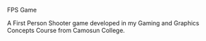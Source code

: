 FPS Game

A First Person Shooter game developed in my Gaming and Graphics Concepts Course from Camosun College.

 
